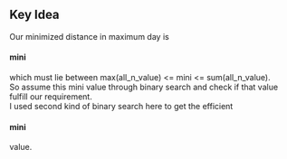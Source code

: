 ## Key Idea
Our minimized distance in maximum day is<h4>mini</h4>which must lie between max(all_n_value) <= mini <= sum(all_n_value).<br>
So assume this mini value through binary search and check if that value fulfill our requirement.<br>
I used second kind of binary search here to get the efficient <h4>mini</h4> value.

